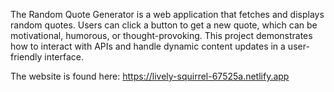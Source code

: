 The Random Quote Generator is a web application that fetches and displays random quotes. Users can click a button to get a new quote, which can be motivational, humorous, or thought-provoking. This project demonstrates how to interact with APIs and handle dynamic content updates in a user-friendly interface.

The website is found here: https://lively-squirrel-67525a.netlify.app
